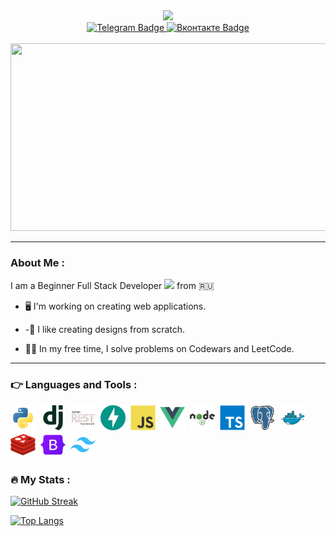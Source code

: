 <div id="header" align="center">
  <img src="https://media.giphy.com/media/M9gbBd9nbDrOTu1Mqx/giphy.gif" width="100"/>
</div>

<div id="badges" style="text-align:center;">
<a href="https://t.me/serj2626">
<img src="https://img.shields.io/badge/Telegram-blue?style=for-the-badge&logo=Telegram&logoColor=white" alt="Telegram Badge"/>
</a>
<a href="https://vk.com/seregaboytsov">
<img src="https://img.shields.io/badge/Вконтакте-blue?logo=VK&logoColor=white&style=for-the-badge"
alt="Вконтакте Badge"/>
</a> 
</div>

<div id="badges" style="text-align: center;">
<img src="https://komarev.com/ghpvc/?username=serj2626&style=flat-square&color=green" alt=""/>
</div>

<div align="center">
  <img src="https://media.giphy.com/media/dWesBcTLavkZuG35MI/giphy.gif" width="600" height="300"/>
</div>

---

### About Me :

I am a Beginner Full Stack Developer <img src="https://media.giphy.com/media/WUlplcMpOCEmTGBtBW/giphy.gif" width="30"> from 🇷🇺

- 🖥️ I'm working on creating web applications.

- -🍥 I like creating designs from scratch.

- 🧑‍🎓 In my free time, I solve problems on Codewars and LeetCode.

---

### 👉 Languages and Tools :

<div>
<img src="https://github.com/devicons/devicon/blob/master/icons/python/python-original.svg" title="Python" alt="Python" width="40" height="40"/>&nbsp;
<img src="https://github.com/devicons/devicon/blob/master/icons/django/django-plain.svg" title="Django" alt="Django" width="40" height="40"/>&nbsp;
<img src="https://github.com/devicons/devicon/blob/master/icons/djangorest/djangorest-original.svg" title="DRF" alt="DRF" width="40" height="40"/>&nbsp;
<img src="https://github.com/devicons/devicon/blob/master/icons/fastapi/fastapi-original.svg" title="FastAPI" alt="FastAPI" width="40" height="40"/>&nbsp;
<img src="https://github.com/devicons/devicon/blob/master/icons/javascript/javascript-original.svg" title="JavaScript" alt="JavaScript" width="40" height="40"/>&nbsp;
<img src="https://github.com/devicons/devicon/blob/master/icons/vuejs/vuejs-original.svg" title="Vuejs" alt="Vuejs" width="40" height="40"/>&nbsp;
<img src="https://github.com/devicons/devicon/blob/master/icons/nodejs/nodejs-original-wordmark.svg" title="NodeJS" alt="NodeJS" width="40" height="40"/>&nbsp;
<img src="https://github.com/devicons/devicon/blob/master/icons/typescript/typescript-original.svg" title="TypeScript" alt="TypeScript" width="40" height="40"/>&nbsp;
<img src="https://github.com/devicons/devicon/blob/master/icons/postgresql/postgresql-original.svg" title="Postgresql" alt="Postgresql" width="40" height="40"/>&nbsp;
<img src="https://github.com/devicons/devicon/blob/master/icons/docker/docker-original.svg" title="Docker" alt="Docker" width="40" height="40"/>&nbsp;
<img src="https://github.com/devicons/devicon/blob/master/icons/redis/redis-original.svg" title=" Redis" alt=" Redis" width="40" height="40"/>&nbsp;
<img src="https://github.com/devicons/devicon/blob/master/icons/bootstrap/bootstrap-original.svg" title=" Bootstrap" alt=" Bootstrap" width="40" height="40"/>&nbsp;
<img src="https://github.com/devicons/devicon/blob/master/icons/tailwindcss/tailwindcss-original.svg" title="Tailwind" alt="Tailwind" width="40" height="40"/>&nbsp;
</div>

### :fire: My Stats :
[![GitHub Streak](https://github-readme-streak-stats.herokuapp.com?user=serj2626&theme=dark&border_radius=5.1&locale=ru)](https://git.io/streak-stats)

[![Top Langs](https://github-readme-stats.vercel.app/api/top-langs/?username=serj2626&layout=compact&theme=vision-friendly-dark)](https://github.com/anuraghazra/github-readme-stats)
